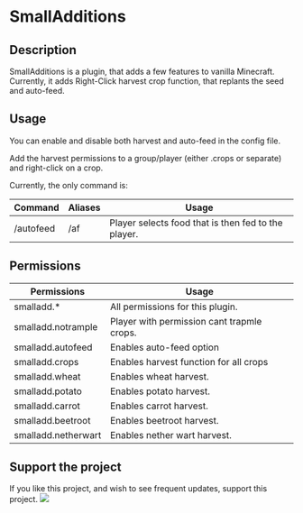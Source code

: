 # SmallAdditions
 
## Description
SmallAdditions is a plugin, that adds a few features to vanilla Minecraft. Currently, it adds Right-Click harvest crop function, that replants the seed and auto-feed.

## Usage
You can enable and disable both harvest and auto-feed in the config file.

Add the harvest permissions to a group/player (either .crops or separate) and right-click on a crop.

Currently, the only command is:

    
Command | Aliases | Usage
--- | --- | ---
/autofeed <Food option> | /af | Player selects food that is then fed to the player.

## Permissions


Permissions | Usage
--- | ---
smalladd.*| All permissions for this plugin.
smalladd.notrample | Player with permission cant trapmle crops.
smalladd.autofeed | Enables auto-feed option
smalladd.crops | Enables harvest function for all crops
smalladd.wheat | Enables wheat harvest.
smalladd.potato | Enables potato harvest.
smalladd.carrot | Enables carrot harvest.
smalladd.beetroot | Enables beetroot harvest.
smalladd.netherwart | Enables nether wart harvest.

## Support the project
If you like this project, and wish to see frequent updates, support this project.
<a href="https://paypal.me/zbe420?locale.x=en_US"><img src="https://raw.githubusercontent.com/stefan-niedermann/paypal-donate-button/master/paypal-donate-button.png?fbclid=IwAR1C58lEX29L-ZlY23vzQcaZBrJnihD9z1B075At7eNiBnaxzT4If08Wung"></img></a>
